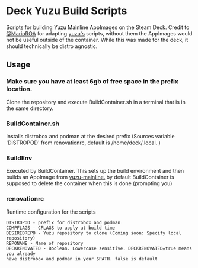 # Deck Yuzu Build Scripts


Scripts for building Yuzu Mainline AppImages on the Steam Deck. Credit to [@MarioROA](https://github.com/MarioROA) for adapting
[yuzu's](https://github.com/yuzu-emu) scripts, without them the AppImages would not be useful outside of the container. While this was made for the deck, it should technically be distro agnostic.

## Usage

### Make sure you have at least 6gb of free space in the prefix location.
Clone the repository and execute BuildContainer.sh in a terminal that is in the same directory.

### BuildContainer.sh

Installs distrobox and podman at the desired prefix (Sources variable 'DISTROPOD' from renovationrc, default is /home/deck/.local. )

### BuildEnv

Executed by BuildContainer. This sets up the build environment and then builds an AppImage from [yuzu-mainline.](https://github.com/yuzu-emu/yuzu-mainline) by default
BuildContainer is supposed to delete the container when this is done (prompting you)

### renovationrc

Runtime configuration for the scripts
```
DISTROPOD - prefix for distrobox and podman
COMPFLAGS - CFLAGS to apply at build time
DESIREDREPO - Yuzu repository to clone (Coming soon: Specify local repository)
REPONAME - Name of repository
DECKRENOVATED - Boolean. Lowercase sensitive. DECKRENOVATED=true means you already
have distrobox and podman in your $PATH. false is default
```
